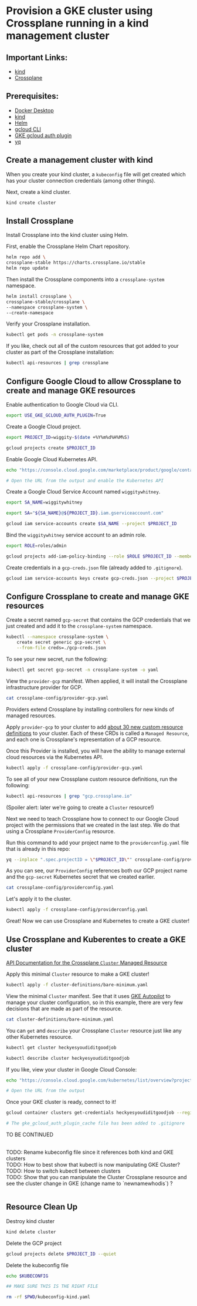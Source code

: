# Provision a GKE cluster using Crossplane running in a kind management cluster

## Important Links:
* [kind](https://kind.sigs.k8s.io/)
* [Crossplane](https://docs.crossplane.io/)

## Prerequisites: </br>
* [Docker Desktop](https://docs.docker.com/desktop/install/mac-install/) </br>
* [kind](https://github.com/kubernetes-sigs/kind?tab=readme-ov-file)
* [Helm](https://helm.sh/docs/intro/install/)
* [gcloud CLI](https://cloud.google.com/sdk/docs/install)
* [GKE gcloud auth plugin](https://cloud.google.com/blog/products/containers-kubernetes/kubectl-auth-changes-in-gke)
* [yq](https://github.com/mikefarah/yq)

## Create a management cluster with kind
When you create your kind cluster, a `kubeconfig` file will get created which has your cluster connection credentials (among other things).

Next, create a kind cluster. 

```bash
kind create cluster
```
## Install Crossplane
Install Crossplane into the kind cluster using Helm.

First, enable the Crossplane Helm Chart repository.

```bash
helm repo add \
crossplane-stable https://charts.crossplane.io/stable
helm repo update
```

Then install the Crossplane components into a `crossplane-system` namespace.
```bash
helm install crossplane \
crossplane-stable/crossplane \
--namespace crossplane-system \
--create-namespace
```

Verify your Crossplane installation.
```bash
kubectl get pods -n crossplane-system
```

If you like, check out all of the custom resources that got added to your cluster as part of the Crossplane installation:
```bash
kubectl api-resources | grep crossplane
```
## Configure Google Cloud to allow Crossplane to create and manage GKE resources

Enable authentication to Google Cloud via CLI.
```bash
export USE_GKE_GCLOUD_AUTH_PLUGIN=True
```

Create a Google Cloud project.
```bash
export PROJECT_ID=wiggity-$(date +%Y%m%d%H%M%S)

gcloud projects create $PROJECT_ID
```

Enable Google Cloud Kubernetes API.
```bash
echo "https://console.cloud.google.com/marketplace/product/google/container.googleapis.com?project=$PROJECT_ID"

# Open the URL from the output and enable the Kubernetes API
```

Create a Google Cloud Service Account named `wiggitywhitney`.
```bash
export SA_NAME=wiggitywhitney

export SA="${SA_NAME}@${PROJECT_ID}.iam.gserviceaccount.com"

gcloud iam service-accounts create $SA_NAME --project $PROJECT_ID
```

Bind the `wiggitywhitney` service account to an admin role.
```bash
export ROLE=roles/admin

gcloud projects add-iam-policy-binding --role $ROLE $PROJECT_ID --member serviceAccount:$SA
```

Create credentials in a `gcp-creds.json` file (already added to `.gitignore`).
```bash
gcloud iam service-accounts keys create gcp-creds.json --project $PROJECT_ID --iam-account $SA
```

## Configure Crossplane to create and manage GKE resources

Create a secret named `gcp-secret` that contains the GCP credentials that we just created and add it to the `crossplane-system` namespace.
```bash
kubectl --namespace crossplane-system \
    create secret generic gcp-secret \
    --from-file creds=./gcp-creds.json
```

To see your new secret, run the following:
```bash
kubectl get secret gcp-secret -n crossplane-system -o yaml
```

View the `provider-gcp` manifest. When applied, it will install the Crossplane infrastructure provider for GCP. 
```bash
cat crossplane-config/provider-gcp.yaml
```

Providers extend Crossplane by installing controllers for new kinds of managed resources.

Apply `provider-gcp` to your cluster to add [about 30 new custom resource definitions](https://marketplace.upbound.io/providers/crossplane-contrib/provider-gcp/v0.22.0) to your cluster. Each of these CRDs is called a `Managed Resource`, and each one is Crossplane's representation of a GCP resource. 

Once this Provider is installed, you will have the ability to manage external cloud resources via the Kubernetes API.
```bash
kubectl apply -f crossplane-config/provider-gcp.yaml
```
To see all of your new Crossplane custom resource definitions, run the following:
```bash
kubectl api-resources | grep "gcp.crossplane.io"
```
(Spoiler alert: later we're going to create a `Cluster` resource!)

Next we need to teach Crossplane how to connect to our Google Cloud project with the permissions that we created in the last step. We do that using a Crossplane `ProviderConfig` resource. 

Run this command to add your project name to the `providerconfig.yaml` file that is already in this repo:
```bash
yq --inplace ".spec.projectID = \"$PROJECT_ID\"" crossplane-config/providerconfig.yaml
```

As you can see, our `ProviderConfig` references both our GCP project name and the `gcp-secret` Kubernetes secret that we created earlier.
```bash
cat crossplane-config/providerconfig.yaml
```
Let's apply it to the cluster.
```bash
kubectl apply -f crossplane-config/providerconfig.yaml
```
Great! Now we can use Crossplane and Kubernetes to create a GKE cluster!

## Use Crossplane and Kuberentes to create a GKE cluster

[API Documentation for the Crossplane `Cluster` Managed Resource](https://marketplace.upbound.io/providers/crossplane-contrib/provider-gcp/v0.22.0/resources/container.gcp.crossplane.io/Cluster/v1beta2)

Apply this minimal `Cluster` resource to make a GKE cluster!
```bash
kubectl apply -f cluster-definitions/bare-minimum.yaml
```

View the minimal `Cluster` manifest. See that it uses [GKE Autopilot](https://cloud.google.com/kubernetes-engine/docs/concepts/autopilot-overview) to manage your cluster configuration, so in this example, there are very few decisions that are made as part of the resource.

```bash
cat cluster-definitions/bare-minimum.yaml
```

You can `get` and `describe` your Crossplane `Cluster` resource just like any other Kubernetes resource.
```bash
kubectl get cluster heckyesyoudiditgoodjob
```
```bash
kubectl describe cluster heckyesyoudiditgoodjob
```
If you like, view your cluster in Google Cloud Console:
```bash
echo "https://console.cloud.google.com/kubernetes/list/overview?project=$PROJECT_ID"

# Open the URL from the output
```

Once your GKE cluster is ready, connect to it!

```bash
gcloud container clusters get-credentials heckyesyoudiditgoodjob --region us-central1 --project $PROJECT_ID

# The gke_gcloud_auth_plugin_cache file has been added to .gitignore
```
TO BE CONTINUED 


</br>
TODO: Rename kubeconfig file since it references both kind and GKE clusters 
</br>
TODO: How to best show that kubectl is now manipulating GKE Cluster?
</br>
TODO: How to switch kubectl between clusters
</br>
TODO: Show that you can manipulate the Cluster Crossplane resource and see the cluster change in GKE (change name to `newnamewhodis`) ?

```bash
```

## Resource Clean Up

Destroy kind cluster
```bash
kind delete cluster
```

Delete the GCP project
```bash
gcloud projects delete $PROJECT_ID --quiet
```

Delete the kubeconfig file
```bash
echo $KUBECONFIG

## MAKE SURE THIS IS THE RIGHT FILE

rm -rf $PWD/kubeconfig-kind.yaml
```


